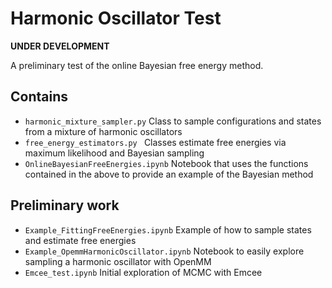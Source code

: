 # Harmonic Oscillator Test
**UNDER DEVELOPMENT**

A preliminary test of the online Bayesian free energy method.

## Contains
* `harmonic_mixture_sampler.py`        Class to sample configurations and states from a mixture of harmonic oscillators
* `free_energy_estimators.py `         Classes estimate free energies via maximum likelihood and Bayesian sampling
* `OnlineBayesianFreeEnergies.ipynb`   Notebook that uses the functions contained in the above to provide an example of the Bayesian method

## Preliminary work
* `Example_FittingFreeEnergies.ipynb`   Example of how to sample states and estimate free energies
* `Example_OpemmHarmonicOscillator.ipynb`   Notebook to easily explore sampling a harmonic oscillator with OpenMM
* `Emcee_test.ipynb` Initial exploration of MCMC with Emcee
